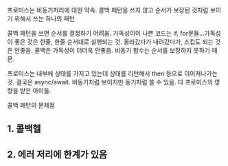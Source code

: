 프로미스는 비동기처리에 대한 약속.
콜백 패턴을 쓰지 않고 순서가 보장된 것처럼 보이기 위해서 쓰는 하나의 패턴

콜백 패턴을 쓰면 순서를 결정하기 어려움. 가독성이이 나쁜 코드는 if, for문들...가독성이 좋은 것은 한줄, 한줄 순서대로 실행되는 것. 올라갔다가 내려갔다가, 스킵도 되는 것은 안좋음. 콜백은 가독성이 더더욱 안좋음. 비동기 함수는 순서를 보장하지 못하기 때문.

프로미스는 내부에 상태를 가지고 있는데 상태를 리턴해서 then 등으로 이어져나가는 것. 결국은 async/await. 비동기처럼 보이지만 동기처럼 쓸 수 있음. 다 프로미스의 영향을 받은 아이들.

콜백 패턴의 문제점
## 1. 콜백헬
## 2. 에러 저리에 한계가 있음

